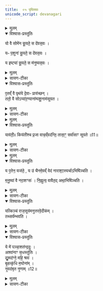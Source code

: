```yaml
---
title:  ०५ पृथिसवः
unicode_script: devanagari
---
```



<details><summary>मूलम्</summary>

यो वै सोमे॑न सू॒यते॑ ।
स दे॑वस॒वः ।  

यᳶ प॒शुना॑ सू॒यते॑ ।
स दे॑वस॒वः ।   

य इष्ट्या॑ सू॒यते॑ ।
स म॑नुष्यस॒वः ।
</details>

<details open><summary>विश्वास-प्रस्तुतिः</summary>

यो वै सोमे॑न सू॒यते॒ स दे॑वस॒वः ।

यᳶ प॒शुना॑ सू॒यते॒ स दे॑वस॒वः ।

य इष्ट्या॑ सू॒यते॒ स म॑नुष्यस॒वः ।
</details>

<details><summary>मूलम्</summary>

यो वै सोमे॑न सू॒यते॒ स दे॑वस॒वः ।

यᳶ प॒शुना॑ सू॒यते॒ स दे॑वस॒वः ।

य इष्ट्या॑ सू॒यते॒ स म॑नुष्यस॒वः ।
</details>

<details><summary>सायण-टीका</summary>

(SB) 1चतुर्थे सोमसवोऽभिहितः । पञ्चमे पृथिसवोऽभिधीयते । तमेतं विधत्ते - यः क्रतुः सोमेन सूयते निष्पाद्यते स देवानां योग्यः सवः । यथा पूर्वोक्तो बृहस्पतिसवः । यश्च पशुना निष्पाद्यते वैश्यसवादिः सोऽपि देवानामपि योग्यः सवः । अतस्तदुभयं तथैव तिष्ठतु । यश्च स्वयमिष्ट्या निष्पाद्यते स मनुष्ययोग्यः सवः सर्वेषां सुलभः ।
</details>

<details open><summary>विश्वास-प्रस्तुतिः</summary>

ए॒तव्ँ वै पृथ॑ये दे॒वाᳶ प्राय॑च्छन् ।   
ततो॒ वै सोऽप्या॑र॒ण्याना॑म्पशू॒नाम॑सूयत ।
</details>

<details><summary>मूलम्</summary>

ए॒तव्ँ वै पृथ॑ये दे॒वाᳶ प्राय॑च्छन् ।   
ततो॒ वै सोऽप्या॑र॒ण्याना॑म्पशू॒नाम॑सूयत ।
</details>

<details><summary>सायण-टीका</summary>

तस्मादेतमेव मनुष्यसवं पृथिनाम्ने कस्मैचिद्राज्ञे वेनपुत्राय देवाः प्रायच्छन् । तस्मादेव स मनुष्यसवः । स पृथिरारण्यानामपि पशूनामसूयत अधिपतिरासीत्किमुत ग्राम्याणाम् । पृथिनाऽनुष्ठितत्वादयं पृथिसवः । एतेन पृथिसवेन यो यजते, यश्चैनमेवं वेद स द्विविधोऽप्यसौ पुरुषः प्रजाभिरुच्यमानानां तासां सर्वासां वाचां सूयते आदीपतिर्भवति ।
</details>


<details><summary>मूलम्</summary>

याव॑ती॒ᳵ किय॑तीश्च प्र॒जा वाच॒व्ँवद॑न्ति ।
तासा॒ꣳ॒ सर्वा॑साꣳ सूयते ॥11॥  
</details>

<details open><summary>विश्वास-प्रस्तुतिः</summary>

याव॑ती॒ᳵ किय॑तीश्च प्र॒जा वाच॒व्ँवद॑न्ति॒ तासा॒ꣳ॒ सर्वा॑साꣳ सूयते ॥11॥  
</details>

<details><summary>मूलम्</summary>

याव॑ती॒ᳵ किय॑तीश्च प्र॒जा वाच॒व्ँवद॑न्ति॒ तासा॒ꣳ॒ सर्वा॑साꣳ सूयते ॥11॥  
</details>

<details><summary>सायण-टीका</summary>

प्रजाश्च यावतीः कियतीश्च यावत्यः कियत्यश्च सन्ति ताः प्रजा वाचं वदन्ति तस्यां वाचि कोऽप्यंशो न परित्यज्यते । एतदभिप्रेत्य तासां सर्वासामिति बहुवचननिर्देशः ॥
</details>


<details><summary>मूलम्</summary>

य ए॒तेन॒ यज॑ते ।
य उ॑ चैनमे॒वव्ँ वेद॑ ।
ना॒रा॒श॒ꣵस्यर्चाऽभिषि॑ञ्चति ।  

म॒नु॒ष्या॑ वै नरा॒शꣳसः॑ ।
नि॒ह्नुत्य॒ वावैतत् ।
अथा॒भिषि॑ञ्चति ।
</details>

<details open><summary>विश्वास-प्रस्तुतिः</summary>

य ए॒तेन॒ यज॑ते॒ , य उ॑ चैनमे॒वव्ँ वेद॑ नाराश॒ꣵस्यर्चाऽभिषि॑ञ्चति ।

म॒नु॒ष्या॑ वै नरा॒शꣳसः॑ ।
नि॒ह्नुत्य॒ वावैत॒द् अथा॒भिषि॑ञ्चति ।
</details>

<details><summary>मूलम्</summary>

य ए॒तेन॒ यज॑ते॒ , य उ॑ चैनमे॒वव्ँ वेद॑ नाराश॒ꣵस्यर्चाऽभिषि॑ञ्चति ।

म॒नु॒ष्या॑ वै नरा॒शꣳसः॑ ।
नि॒ह्नुत्य॒ वावैत॒द् अथा॒भिषि॑ञ्चति ।
</details>

<details><summary>सायण-टीका</summary>

2अस्मिन्पृथिसवेऽभिषेकमन्त्रं विधत्ते - नरैः शंसनीयः स्वयमपि मनुष्यरूपो देवविशेषो नराशंसः तत्संबन्धिनी 'ये मे पञ्चाशतम्' इत्यादिका नाराशंसी तयाऽभिषिञ्चेत् । तत्र पूर्वोक्तरीत्या मनुष्यमूर्तय एव देवा नराशंसशब्देनोच्यन्ते, तत्सबन्ध्यभिषेचनं यदस्ति एतेन निह्नुत्यैवापलप्यैव भवन्तो यतो मनुष्या अतो भवज्जातीयानस्माननुग्रहीतुमर्हन्तीत्येवं प्रलोभ्यैवानन्तरमभिषिञ्चति ॥
</details>

<details open><summary>विश्वास-प्रस्तुतिः</summary>

यत्किञ्च॑ राज॒सूय॑मनुत्तरवे॒दीक॑म् ।   
तथ्सर्व॑म्भवति ।
</details>

<details><summary>मूलम्</summary>

यत्किञ्च॑ राज॒सूय॑मनुत्तरवे॒दीक॑म् ।   
तथ्सर्व॑म्भवति ।
</details>

<details><summary>सायण-टीका</summary>

3अस्मिन्पृथिसवे कर्तव्यविशेषं विधत्ते - राजमूये ह्युत्तरवेदियुक्ताः सत्यसोमयागा द्विपशुः पशुबन्धश्चातुर्मास्यानि चैतानि वर्जयित्वा यदन्यदनुमत्यादिकं सौत्रामण्यन्तमस्ति, तत्सर्वमत्र कर्तव्यम् ।
</details>

<details open><summary>विश्वास-प्रस्तुतिः</summary>

ये मे॑ पञ्चा॒शत॑न्द॒दुः ।  
अश्वा॑नाꣳ स॒धस्तु॑तिः ।  
द्यु॒मद॑ग्ने॒ महि॒ श्रवः॑ ।   
बृ॒हत्कृ॑धि म॒घोना॑म् ।   
नृ॒वद॑मृत नृ॒णाम् ॥12॥  
</details>

<details><summary>मूलम्</summary>

ये मे॑ पञ्चा॒शत॑न्द॒दुः ।  
अश्वा॑नाꣳ स॒धस्तु॑तिः ।  
द्यु॒मद॑ग्ने॒ महि॒ श्रवः॑ ।   
बृ॒हत्कृ॑धि म॒घोना॑म् ।   
नृ॒वद॑मृत नृ॒णाम् ॥12॥  
</details>

<details><summary>सायण-टीका</summary>

4अथ नाराशंसीमृचं पठति - ये मनुष्या मे मह्यमृत्विजेऽश्वानां पञ्चाशतं ददुः दातुं समर्थाः तेषां मघोनां धनिकानां नृणां मनुष्याणां यजमानानां यज्ञो हेऽग्ने मघस्तुतिः स्तुत्या सहितं श्रवो बृहत्कृधि । कीदृशं श्रवः? द्युमत् दीप्तिमत् धनयुक्तमित्यर्थः । महि महत् । नृवत् पुत्रभृत्यादियुक्तम् । अमृतशब्दः संबुद्ध्यन्तोऽग्निविशेषणम् ॥

इति श्रीमत्सायणाचार्यविरचिते माधवीये वेदार्थप्रकाशे कृष्णयजुर्वेदीयतैत्तिरीयब्राह्मणभाष्ये द्वितीयाष्टके सप्तमप्रपाठके पञ्चमोऽनुवाकः ॥  

</details>

